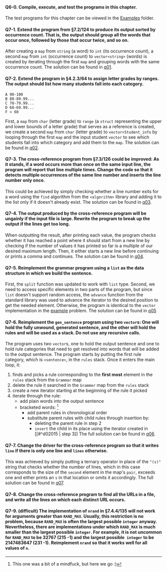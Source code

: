 #### Q6-0. Compile, execute, and test the programs in this chapter.
The test programs for this chapter can be viewed in the [Examples](../Examples) folder.

#### Q7-1. Extend the program from §7.2/124 to produce its output sorted by occurrence count. That is, the output should group all the words that occur once, followed by those that occur twice, and so on.
After creating a `map` from `string` (a word) to `int` (its occurrence count), a second `map` from `int` (occurrence count) to `vector<string>` (words) is created by iterating through the first `map` and grouping words with the same occurrence count. The solution can be found in [q01](q01.cpp).

#### Q7-2. Extend the program in §4.2.3/64 to assign letter grades by ranges. The output should list how many students fall into each category.
```
A 90-100
B 80-89.99...
C 70-79.99...
D 60-69.99...
F < 60
```
First, a `map` from `char` (letter grade) to `range` (a `struct` representing the upper and lower bounds of a letter grade) that serves as a reference is created, we create a second `map` from `char` (letter grade) to `vector<Student_info` by looping through the first `map` and the input student `vector` to see which students fall into which category and add them to the `map`. The solution can be found in [q02](q02.cpp).

#### Q7-3. The cross-reference program from §7.3/126 could be improved: As it stands, if a word occurs more than once on the same input line, the program will report that line multiple times. Change the code so that it detects multiple occurrences of the same line number and inserts the line number only once.
This could be achieved by simply checking whether a line number exits for a word using the `find` algorithm from the `<algorithm>` library and adding it to the list only if it doesn't already exist. The solution can be found in [q03](q03.cpp).

#### Q7-4. The output produced by the cross-reference program will be ungainly if the input file is large. Rewrite the program to break up the output if the lines get too long.
When outputting the result, after printing each value, the program checks whether it has reached a point where it should start from a new line by checking if the number of values it has printed so far is a multiple of our desired maximum length. Then, it either starts a new line before continuing or prints a comma and continues. The solution can be found in [q04](q04.cpp).

#### Q7-5. Reimplement the grammar program using a `list` as the data structure in which we build the sentence.
First, the `split` function was updated to work with `list` type. Second, we need to access specific elements in two parts of the program, but since `list` doesn't support random access, the `advance` function from the standard library was used to advance the iterator to the desired position to get the needed element. Otherwise, the program is identical to the `vector` implementation in the [example](../Examples/Generating_Sentences/main.cpp) problem. The solution can be found in [q05](q05.cpp)

#### Q7-6. Reimplement the `gen_sentence` program using two `vector`s: One will hold the fully unwound, generated sentence, and the other will hold the rules and will be used as a stack. Do not use any recursive calls.
The program uses two `vector`s, one to hold the output sentence and one to hold rule categories that need to get resolved into words that will be added to the output sentence. The program starts by putting the first rule category, which is `<sentence>`, in the `rules` stack. 
Once it enters the main loop, it:
1. finds and picks a rule corresponding to the **first most** element in the `rules` stack from the `Grammar` map
2. delete the rule it searched in the `Grammer` map from the `rules` stack
3. create a new iterator starting at the beginning of the rule it picked
4. iterate through the rule:
	- add plain words into the output sentence
	- bracketed words: [^1]
		- add parent rules in chronological order
		- substitute parent rules with child rules through insertion by:
			- deleting the parent rule in step 2
			- `insert` the child in its place using the iterator created in [[#^d02015 | step 3]]
The full solution can be found in [q06](q06.cpp).

#### Q7-7. Change the driver for the cross-reference program so that it writes `line` if there is only one line and `lines` otherwise.
This was achieved by simply putting a ternary operator in place of the `"(s)"` string that checks whether the number of lines, which in this case corresponds to the size of the `second` element in the map's `pair`, exceeds one and either prints an `s` in that location or omits it accordingly. The full solution can be found in [q07](q07.cpp).

#### Q7-8. Change the cross-reference program to find all the URLs in a file, and write all the lines on which each distinct URL occurs.

#### Q7-9. (difficult) The implementation of `nrand` in §7.4.4/135 will not work for arguments greater than `RAND_MAX`. Usually, this restriction is no problem, because `RAND_MAX` is often the largest possible `integer` anyway. Nevertheless, there are implementations under which `RAND_MAX` is much smaller than the largest possible `integer`. For example, it is not uncommon for `RAND_MAX` to be 32767 (215 -1) and the largest possible` integer` to be 2147483647 (231 -1). Reimplement `nrand` so that it works well for all values of `n`.

[^1]: This one was a bit of a mindfuck, but here we go :)